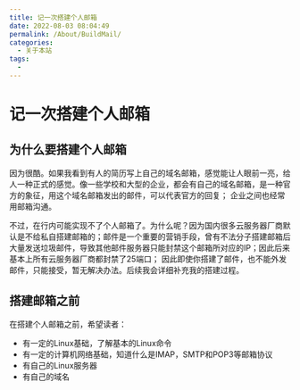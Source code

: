 ```yaml
---
title: 记一次搭建个人邮箱
date: 2022-08-03 08:04:49
permalink: /About/BuildMail/
categories:
  - 关于本站
tags:
  - 
---
```

# 记一次搭建个人邮箱

## 为什么要搭建个人邮箱

因为很酷。如果我看到有人的简历写上自己的域名邮箱，感觉能让人眼前一亮，给人一种正式的感觉。像一些学校和大型的企业，都会有自己的域名邮箱，是一种官方的象征，用这个域名邮箱发出的邮件，可以代表官方的回复； 企业之间也经常用邮箱沟通。

不过，在行内可能实现不了个人邮箱了。为什么呢？因为国内很多云服务器厂商默认是不给私自搭建邮箱的；邮件是一个重要的营销手段，曾有不法分子搭建邮箱后大量发送垃圾邮件，导致其他邮件服务器只能封禁这个邮箱所对应的IP；因此后来基本上所有云服务器厂商都封禁了25端口；
因此即使你搭建了邮件，也不能外发邮件，只能接受，暂无解决办法。后续我会详细补充我的搭建过程。



## 搭建邮箱之前

在搭建个人邮箱之前，希望读者：

* 有一定的Linux基础，了解基本的Linux命令
* 有一定的计算机网络基础，知道什么是IMAP，SMTP和POP3等邮箱协议
* 有自己的Linux服务器
* 有自己的域名